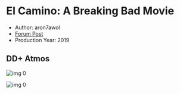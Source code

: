 # El Camino: A Breaking Bad Movie

* Author: aron7awol
* [Forum Post](https://www.avsforum.com/threads/bass-eq-for-filtered-movies.2995212/post-58673372)
* Production Year: 2019

## DD+ Atmos

![img 0](https://i.imgur.com/Mh20ZVA.jpg)

![img 0](https://i.imgur.com/p9PAmxm.png)

